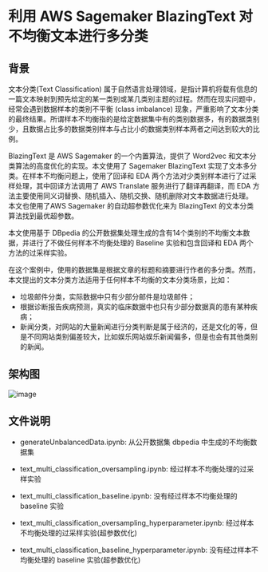 # 利用 AWS Sagemaker BlazingText 对不均衡文本进行多分类

## 背景
文本分类(Text Classification) 属于自然语言处理领域，是指计算机将载有信息的一篇文本映射到预先给定的某一类别或某几类别主题的过程。然而在现实问题中，经常会遇到数据样本的类别不平衡 (class imbalance) 现象，严重影响了文本分类的最终结果。所谓样本不均衡指的是给定数据集中有的类别数据多，有的数据类别少，且数据占比多的数据类别样本与占比小的数据类别样本两者之间达到较大的比例。

BlazingText 是 AWS Sagemaker 的一个内置算法，提供了 Word2vec 和文本分类算法的高度优化的实现。本文使用了 Sagemaker  BlazingText 实现了文本多分类。在样本不均衡问题上，使用了回译和 EDA 两个方法对少类别样本进行了过采样处理，其中回译方法调用了 AWS Translate 服务进行了翻译再翻译，而 EDA 方法主要使用同义词替换、随机插入、随机交换、随机删除对文本数据进行处理。 本文也使用了AWS Sagemaker 的自动超参数优化来为 BlazingText 的文本分类算法找到最优超参数。

本文使用基于 DBpedia 的公开数据集处理生成的含有14个类别的不均衡文本数据，并进行了不做任何样本不均衡处理的 Baseline 实验和包含回译和 EDA 两个方法的过采样实验。

在这个案例中，使用的数据集是根据文章的标题和摘要进行作者的多分类。然而，本文提出的文本分类方法适用于任何样本不均衡的文本分类场景，比如：

- 垃圾邮件分类，实际数据中只有少部分邮件是垃圾邮件；
- 根据诊断报告疾病预测，真实的临床数据中也只有少部分数据真的患有某种疾病；
- 新闻分类，对网站的大量新闻进行分类判断是属于经济的，还是文化的等，但是不同网站类别偏差较大，比如娱乐网站娱乐新闻偏多，但是也会有其他类别的新闻。

## 架构图

![image](https://github.com/nwcd-samples/sagemaker-unbalanced-text-multiclassification/blob/main/architect.png)


## 文件说明
- generateUnbalancedData.ipynb: 从公开数据集 dbpedia 中生成的不均衡数据集

- text_multi_classification_oversampling.ipynb: 经过样本不均衡处理的过采样实验
- text_multi_classification_baseline.ipynb: 没有经过样本不均衡处理的 baseline 实验

- text_multi_classification_oversampling_hyperparameter.ipynb: 经过样本不均衡处理的过采样实验(超参数优化)
- text_multi_classification_baseline_hyperparameter.ipynb: 没有经过样本不均衡处理的 baseline 实验(超参数优化)
